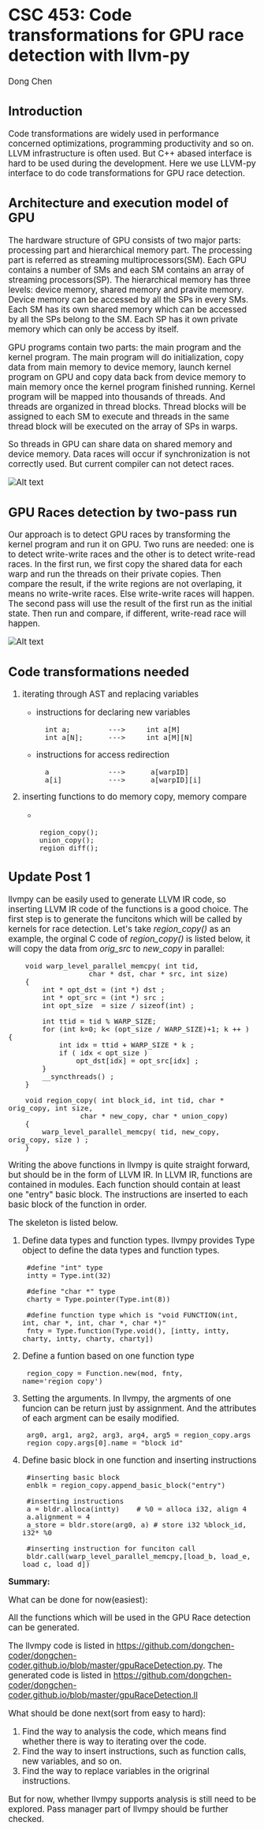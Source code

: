 <big>

CSC 453: Code transformations for GPU race detection with llvm-py
=======

Dong Chen

Introduction
-----------


Code transformations are widely used in performance concerned optimizations, programming productivity and so on. LLVM infrastructure is often used. But C++ abased interface is hard to be used during the development. Here we use LLVM-py interface to do code transformations for GPU race detection.

Architecture and execution model of GPU
---------------------------------------

The hardware structure of GPU consists of two major parts: processing part and hierarchical memory part. The processing part is referred as streaming multiprocessors(SM). Each GPU contains a number of SMs and each SM contains an array of streaming processors(SP). The hierarchical memory has three levels: device memory, shared memory and pravite memory. Device memory can be accessed by all the SPs in every SMs. Each SM has its own shared memory which can be accessed by all the SPs belong to the SM. Each SP has it own private memory which can only be access by itself.

GPU programs contain two parts: the main program and the kernel program. The main program will do initialization, copy data from main memory to device memory, launch kernel program on GPU and copy data back from device memory to main memory once the kernel program finished running. Kernel program will be mapped into thousands of threads. And threads are organized in thread blocks. Thread blocks will be assigned to each SM to execute and threads in the same thread block will be executed on the array of SPs in warps.

So threads in GPU can share data on shared memory and device memory. Data races will occur if synchronization is not correctly used. But current compiler can not detect races.

![Alt text](./4.png)

GPU Races detection by two-pass run
----------------------------------

Our approach is to detect GPU races by transforming the kernel program and run it on GPU. Two runs are needed: one is to detect write-write races and the other is to detect write-read races. In the first run, we first copy the shared data for each warp and run the threads on their private copies. Then compare the result, if the write regions are not overlaping, it means no write-write races. Else write-write races will happen. The second pass will use the result of the first run as the initial state. Then run and compare, if different, write-read race will happen.

![Alt text](./3.png)


Code transformations needed
---------------------------

1. iterating through AST and replacing variables

 	* instructions for declaring new variables

			int a;         --->     int a[M]
			int a[N]; 	   --->     int a[M][N]

  	* instructions for access redirection
  	
  			a              --->      a[warpID] 
  			a[i]           --->      a[warpID][i]        

2.  inserting functions to do memory copy, memory compare
	
	* 
	
			region_copy();
			union_copy();
			region_diff();


Update Post 1
------------

llvmpy can be easily used to generate LLVM IR code, so inserting LLVM IR code of the functions is a good choice. The first step is to generate the funcitons which will be called by kernels for race detection. Let's take <i>region_copy()</i> as an example, the orginal C code of <i>region_copy()</i> is listed below, it will copy the data from <i>orig_src</i> to <i>new_copy</i> in parallel:
		
		void warp_level_parallel_memcpy( int tid,
                       char * dst, char * src, int size)
		{
   			int * opt_dst = (int *) dst ;
    		int * opt_src = (int *) src ;
    		int opt_size  = size / sizeof(int) ;

    		int ttid = tid % WARP_SIZE;
    		for (int k=0; k< (opt_size / WARP_SIZE)+1; k ++ ) {
        		int idx = ttid + WARP_SIZE * k ;
        		if ( idx < opt_size )
           			opt_dst[idx] = opt_src[idx] ;
    		}
    		__syncthreads() ;
		}

		void region_copy( int block_id, int tid, char * orig_copy, int size,
                     char * new_copy, char * union_copy)
		{
    		warp_level_parallel_memcpy( tid, new_copy, orig_copy, size ) ;
		}

Writing the above functions in llvmpy is quite straight forward, but should be in the form of LLVM IR. In LLVM IR, functions are contained in modules. Each function should contain at least one "entry" basic block. The instructions are inserted to each basic block of the function in order.

The skeleton is listed below. 

1. Define data types and function types. llvmpy provides Type object to define the data types and function types. 
		
		#define "int" type
		intty = Type.int(32)
		
		#define "char *" type 
		charty = Type.pointer(Type.int(8))
		
		#define function type which is "void FUNCTION(int, int, char *, int, char *, char *)"
		fnty = Type.function(Type.void(), [intty, intty, charty, intty, charty, charty])
			
3. Define a funtion based on one function type
		
		region_copy = Function.new(mod, fnty, name='region_copy')
	
4. Setting the arguments. In llvmpy, the argments of one funcion can be return just by assignment. And the attributes of each argment can be esaily modified.
		
	
		arg0, arg1, arg2, arg3, arg4, arg5 = region_copy.args
		region_copy.args[0].name = "block_id"
	
5. Define basic block in one function and inserting instructions
			
		#inserting basic block
		enblk = region_copy.append_basic_block("entry")
		
		#inserting instructions
		a = bldr.alloca(intty)    # %0 = alloca i32, align 4
		a.alignment = 4
		a_store = bldr.store(arg0, a) # store i32 %block_id, i32* %0
		
		#inserting instruction for funciton call
		bldr.call(warp_level_parallel_memcpy,[load_b, load_e, load_c, load_d])

<b>Summary:</b>

What can be done for now(easiest):

All the functions which will be used in the GPU Race detection can be generated. 

The llvmpy code is listed in 
<a>https://github.com/dongchen-coder/dongchen-coder.github.io/blob/master/gpuRaceDetection.py</a>. 
The generated code is listed in <a>https://github.com/dongchen-coder/dongchen-coder.github.io/blob/master/gpuRaceDetection.ll</a>

What should be done next(sort from easy to hard):

1. Find the way to analysis the code, which means find whether there is way to iterating over the code.
2. Find the way to insert instructions, such as function calls, new variables, and so on.
3. Find the way to replace variables in the origrinal instructions.

But for now, whether llvmpy supports analysis is still need to be explored. Pass manager part of llvmpy should be further checked.

</big>